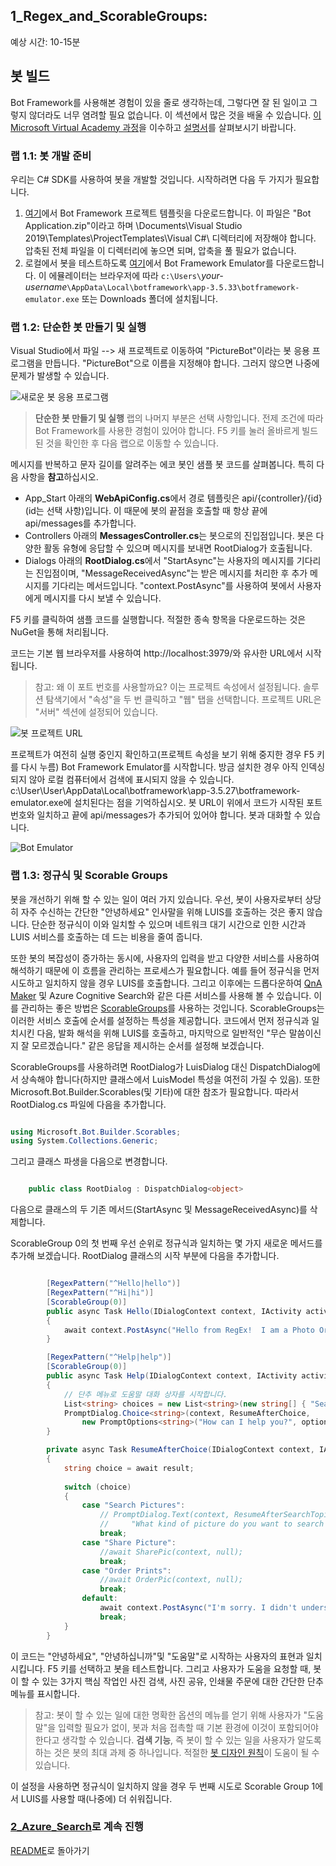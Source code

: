 ﻿## 1_Regex_and_ScorableGroups:
예상 시간: 10-15분

## 봇 빌드

Bot Framework를 사용해본 경험이 있을 줄로 생각하는데, 그렇다면 잘 된 일이고 그렇지 않더라도 너무 염려할 필요 없습니다. 이 섹션에서 많은 것을 배울 수 있습니다. [이 Microsoft Virtual Academy 과정](https://mva.microsoft.com/ko-kr/training-courses/creating-bots-in-the-microsoft-bot-framework-using-c-17590#!)을 이수하고 [설명서](https://docs.microsoft.com/ko-kr/bot-framework/)를 살펴보시기 바랍니다.

### 랩 1.1: 봇 개발 준비

우리는 C# SDK를 사용하여 봇을 개발할 것입니다.  시작하려면 다음 두 가지가 필요합니다.
1. [여기](http://aka.ms/bf-bc-vstemplate)에서 Bot Framework 프로젝트 템플릿을 다운로드합니다.  이 파일은 "Bot Application.zip"이라고 하며 \Documents\Visual Studio 2019\Templates\ProjectTemplates\Visual C#\ 디렉터리에 저장해야 합니다.  압축된 전체 파일을 이 디렉터리에 놓으면 되며, 압축을 풀 필요가 없습니다.  
2. 로컬에서 봇을 테스트하도록 [여기](https://github.com/Microsoft/BotFramework-Emulator/releases/download/v3.5.33/botframework-emulator-Setup-3.5.33.exe)에서 Bot Framework Emulator를 다운로드합니다.  이 에뮬레이터는 브라우저에 따라 `c:\Users\`_your-username_`\AppData\Local\botframework\app-3.5.33\botframework-emulator.exe` 또는 Downloads 폴더에 설치됩니다.

### 랩 1.2: 단순한 봇 만들기 및 실행

Visual Studio에서 파일 --> 새 프로젝트로 이동하여 "PictureBot"이라는 봇 응용 프로그램을 만듭니다. "PictureBot"으로 이름을 지정해야 합니다. 그러지 않으면 나중에 문제가 발생할 수 있습니다.  

![새로운 봇 응용 프로그램](./resources/assets/NewBotApplication.png) 

>**단순한 봇 만들기 및 실행** 랩의 나머지 부분은 선택 사항입니다. 전제 조건에 따라 Bot Framework를 사용한 경험이 있어야 합니다. F5 키를 눌러 올바르게 빌드된 것을 확인한 후 다음 랩으로 이동할 수 있습니다.

메시지를 반복하고 문자 길이를 알려주는 에코 봇인 샘플 봇 코드를 살펴봅니다.  특히 다음 사항을 **참고**하십시오.
+ App_Start 아래의 **WebApiConfig.cs**에서 경로 템플릿은 api/{controller}/{id}(id는 선택 사항)입니다.  이 때문에 봇의 끝점을 호출할 때 항상 끝에 api/messages를 추가합니다.  
+ Controllers 아래의 **MessagesController.cs**는 봇으로의 진입점입니다. 봇은 다양한 활동 유형에 응답할 수 있으며 메시지를 보내면 RootDialog가 호출됩니다.  
+ Dialogs 아래의 **RootDialog.cs**에서 "StartAsync"는 사용자의 메시지를 기다리는 진입점이며, "MessageReceivedAsync"는 받은 메시지를 처리한 후 추가 메시지를 기다리는 메서드입니다.  "context.PostAsync"를 사용하여 봇에서 사용자에게 메시지를 다시 보낼 수 있습니다.  

F5 키를 클릭하여 샘플 코드를 실행합니다.  적절한 종속 항목을 다운로드하는 것은 NuGet을 통해 처리됩니다.  

코드는 기본 웹 브라우저를 사용하여 http://localhost:3979/와 유사한 URL에서 시작됩니다.  

> 참고: 왜 이 포트 번호를 사용할까요?  이는 프로젝트 속성에서 설정됩니다.  솔루션 탐색기에서 "속성"을 두 번 클릭하고 "웹" 탭을 선택합니다.  프로젝트 URL은 "서버" 섹션에 설정되어 있습니다.  

![봇 프로젝트 URL](./resources/assets/BotProjectUrl.jpg) 

프로젝트가 여전히 실행 중인지 확인하고(프로젝트 속성을 보기 위해 중지한 경우 F5 키를 다시 누름) Bot Framework Emulator를 시작합니다.  방금 설치한 경우 아직 인덱싱되지 않아 로컬 컴퓨터에서 검색에 표시되지 않을 수 있습니다. c:\User\User\AppData\Local\botframework\app-3.5.27\botframework-emulator.exe에 설치된다는 점을 기억하십시오.  봇 URL이 위에서 코드가 시작된 포트 번호와 일치하고 끝에 api/messages가 추가되어 있어야 합니다.  봇과 대화할 수 있습니다.  

![Bot Emulator](./resources/assets/BotEmulator.png) 


### 랩 1.3: 정규식 및 Scorable Groups

봇을 개선하기 위해 할 수 있는 일이 여러 가지 있습니다. 우선, 봇이 사용자로부터 상당히 자주 수신하는 간단한 "안녕하세요" 인사말을 위해 LUIS를 호출하는 것은 좋지 않습니다.  단순한 정규식이 이와 일치할 수 있으며 네트워크 대기 시간으로 인한 시간과 LUIS 서비스를 호출하는 데 드는 비용을 줄여 줍니다.  

또한 봇의 복잡성이 증가하는 동시에, 사용자의 입력을 받고 다양한 서비스를 사용하여 해석하기 때문에 이 흐름을 관리하는 프로세스가 필요합니다.  예를 들어 정규식을 먼저 시도하고 일치하지 않을 경우 LUIS를 호출합니다. 그리고 이후에는 드롭다운하여 [QnA Maker](http://qnamaker.ai) 및 Azure Cognitive Search와 같은 다른 서비스를 사용해 볼 수 있습니다.  이를 관리하는 좋은 방법은 [ScorableGroups](https://blog.botframework.com/2017/07/06/Scorables/)를 사용하는 것입니다.  ScorableGroups는 이러한 서비스 호출에 순서를 설정하는 특성을 제공합니다.  코드에서 먼저 정규식과 일치시킨 다음, 발화 해석을 위해 LUIS를 호출하고, 마지막으로 일반적인 "무슨 말씀이신지 잘 모르겠습니다." 같은 응답을 제시하는 순서를 설정해 보겠습니다.    

ScorableGroups를 사용하려면 RootDialog가 LuisDialog 대신 DispatchDialog에서 상속해야 합니다(하지만 클래스에서 LuisModel 특성을 여전히 가질 수 있음).  또한 Microsoft.Bot.Builder.Scorables(및 기타)에 대한 참조가 필요합니다.  따라서 RootDialog.cs 파일에 다음을 추가합니다.

```csharp

using Microsoft.Bot.Builder.Scorables;
using System.Collections.Generic;

```

그리고 클래스 파생을 다음으로 변경합니다.

```csharp

    public class RootDialog : DispatchDialog<object>

```

다음으로 클래스의 두 기존 메서드(StartAsync 및 MessageReceivedAsync)를 삭제합니다. 

ScorableGroup 0의 첫 번째 우선 순위로 정규식과 일치하는 몇 가지 새로운 메서드를 추가해 보겠습니다.  RootDialog 클래스의 시작 부분에 다음을 추가합니다.

```csharp

        [RegexPattern("^Hello|hello")]
        [RegexPattern("^Hi|hi")]
        [ScorableGroup(0)]
        public async Task Hello(IDialogContext context, IActivity activity)
        {
            await context.PostAsync("Hello from RegEx!  I am a Photo Organization Bot.  I can search your photos, share your photos on Twitter, and order prints of your photos.  You can ask me things like 'find pictures of food'.");
        }

        [RegexPattern("^Help|help")]
        [ScorableGroup(0)]
        public async Task Help(IDialogContext context, IActivity activity)
        {
            // 단추 메뉴로 도움말 대화 상자를 시작합니다.  
            List<string> choices = new List<string>(new string[] { "Search Pictures", "Share Picture", "Order Prints" });
            PromptDialog.Choice<string>(context, ResumeAfterChoice, 
                new PromptOptions<string>("How can I help you?", options:choices));
        }

        private async Task ResumeAfterChoice(IDialogContext context, IAwaitable<string> result)
        {
            string choice = await result;
            
            switch (choice)
            {
                case "Search Pictures":
                    // PromptDialog.Text(context, ResumeAfterSearchTopicClarification,
                    //     "What kind of picture do you want to search for?");
                    break;
                case "Share Picture":
                    //await SharePic(context, null);
                    break;
                case "Order Prints":
                    //await OrderPic(context, null);
                    break;
                default:
                    await context.PostAsync("I'm sorry. I didn't understand you.");
                    break;
            }
        }

```

이 코드는 "안녕하세요", "안녕하십니까"및 "도움말"로 시작하는 사용자의 표현과 일치시킵니다.  F5 키를 선택하고 봇을 테스트합니다. 그리고 사용자가 도움을 요청할 때, 봇이 할 수 있는 3가지 핵심 작업인 사진 검색, 사진 공유, 인쇄물 주문에 대한 간단한 단추 메뉴를 표시합니다.  

> 참고: 봇이 할 수 있는 일에 대한 명확한 옵션의 메뉴를 얻기 위해 사용자가 "도움말"을 입력할 필요가 없이, 봇과 처음 접촉할 때 기본 환경에 이것이 포함되어야 한다고 생각할 수 있습니다. **검색 기능**, 즉 봇이 할 수 있는 일을 사용자가 알도록 하는 것은 봇의 최대 과제 중 하나입니다.  적절한 [봇 디자인 원칙](https://docs.microsoft.com/ko-kr/bot-framework/bot-design-principles)이 도움이 될 수 있습니다.   

이 설정을 사용하면 정규식이 일치하지 않을 경우 두 번째 시도로 Scorable Group 1에서 LUIS를 사용할 때(나중에) 더 쉬워집니다.  




### [2_Azure_Search](./2_Azure_Search.md)로 계속 진행  
[README](./0_README.md)로 돌아가기
